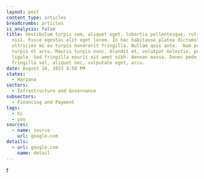 ```yaml
---
layout: post
content_type: articles
breadcrumbs: articles
is_analysis: false
title: Vestibulum turpis sem, aliquet eget, lobortis pellentesque, rutrum eu,
  nisl. Fusce egestas elit eget lorem. In hac habitasse platea dictumst. Cras
  ultricies mi eu turpis hendrerit fringilla. Nullam quis ante.  Nam pretium
  turpis et arcu. Mauris turpis nunc, blandit et, volutpat molestie, porta ut,
  ligula. Sed fringilla mauris sit amet nibh. Aenean massa. Donec pede justo,
  fringilla vel, aliquet nec, vulputate eget, arcu.
date: August 10, 2023 4:58 PM
states:
  - Haryana
sectors:
  - Infrastructure and Governance
subsectors:
  - Financing and Payment
tags:
  - hi
  - you
sources:
  - name: source
    url: google.com
details:
  - url: google.com
    name: detail
---
```

f